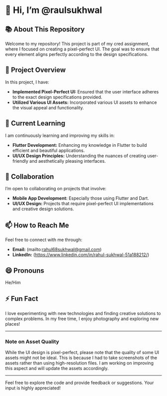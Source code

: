 # 👋 Hi, I’m @raulsukhwal

## 📚 About This Repository

Welcome to my repository! This project is part of my cred assignment, where I focused on creating a pixel-perfect UI. The goal was to ensure that every element aligns perfectly according to the design specifications.

## 👀 Project Overview

In this project, I have:
- **Implemented Pixel-Perfect UI:** Ensured that the user interface adheres to the exact design specifications provided.
- **Utilized Various UI Assets:** Incorporated various UI assets to enhance the visual appeal and functionality.

## 🌱 Current Learning

I am continuously learning and improving my skills in:
- **Flutter Development:** Enhancing my knowledge in Flutter to build efficient and beautiful applications.
- **UI/UX Design Principles:** Understanding the nuances of creating user-friendly and aesthetically pleasing interfaces.

## 💞️ Collaboration

I’m open to collaborating on projects that involve:
- **Mobile App Development:** Especially those using Flutter and Dart.
- **UI/UX Design:** Projects that require pixel-perfect UI implementations and creative design solutions.

## 📫 How to Reach Me

Feel free to connect with me through:
- **Email:** (mailto:rahul68sukhwal@gmail.com)
- **LinkedIn:** (https://www.linkedin.com/in/rahul-sukhwal-51a188212/)


## 😄 Pronouns

He/Him

## ⚡ Fun Fact

I love experimenting with new technologies and finding creative solutions to complex problems. In my free time, I enjoy photography and exploring new places!

---

### Note on Asset Quality

While the UI design is pixel-perfect, please note that the quality of some UI assets might not be ideal. This is because I had to take screenshots of the assets rather than using high-resolution files. I am working on improving this aspect and will update the assets accordingly.

---

Feel free to explore the code and provide feedback or suggestions. Your input is highly appreciated!

